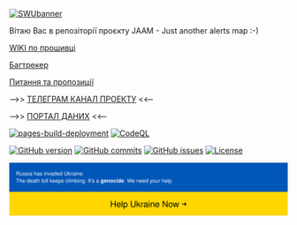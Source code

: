 [![SWUbanner](https://github.com/v00g100skr/ukraine_alarm_map/blob/master/img/map2.png)](https://github.com/v00g100skr/ukraine_alarm_map/wiki/%D0%9E%D0%BF%D0%B8%D1%81-%D1%84%D1%83%D0%BD%D0%BA%D1%86%D1%96%D0%BE%D0%BD%D0%B0%D0%BB%D1%83)

Вітаю Вас в репозіторії проєкту JAAM - Just another alerts map :-)

[WIKI по прошивці](https://github.com/v00g100skr/ukraine_alarm_map/wiki)

[Багтрекер](https://github.com/v00g100skr/ukraine_alarm_map/issues)

[Питання та пропозиції](https://github.com/v00g100skr/ukraine_alarm_map/discussions)

-->> [ТЕЛЕГРАМ КАНАЛ ПРОЕКТУ](https://t.me/jaam_project) <<--

-->> [ПОРТАЛ ДАНИХ](http://alerts.net.ua) <<--




[![pages-build-deployment](https://github.com/v00g100skr/ukraine_alarm_map/actions/workflows/pages/pages-build-deployment/badge.svg?branch=master)](https://github.com/v00g100skr/ukraine_alarm_map/actions/workflows/pages/pages-build-deployment)
[![CodeQL](https://github.com/v00g100skr/ukraine_alarm_map/actions/workflows/github-code-scanning/codeql/badge.svg)](https://github.com/v00g100skr/ukraine_alarm_map/actions/workflows/github-code-scanning/codeql)

[![GitHub version](https://img.shields.io/github/release/v00g100skr/ukraine_alarm_map.svg)](https://github.com/v00g100skr/ukraine_alarm_map/releases/latest)
[![GitHub commits](https://img.shields.io/github/commit-activity/t/v00g100skr/ukraine_alarm_map.svg)](https://github.com/v00g100skr/ukraine_alarm_map/commits/master)
[![GitHub issues](https://img.shields.io/github/issues/v00g100skr/ukraine_alarm_map.svg)](https://github.com/v00g100skr/ukraine_alarm_map/issues)
[![License](https://img.shields.io/badge/license-MIT-blue.svg)](https://github.com/v00g100skr/ukraine_alarm_map/blob/master/LICENSE)


[![SWUbanner](https://raw.githubusercontent.com/vshymanskyy/StandWithUkraine/main/banner2-direct.svg)](https://vshymanskyy.github.io/StandWithUkraine)




